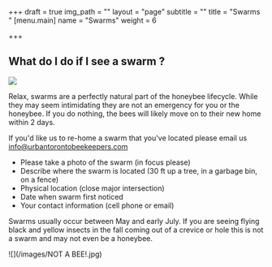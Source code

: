 +++
draft = true
img_path = ""
layout = "page"
subtitle = ""
title = "Swarms "
[menu.main]
name = "Swarms"
weight = 6

+++
## What do I do if I see a swarm ?

![](/images/IMG_20190711_112235.jpg)

Relax, swarms are a perfectly natural part of the honeybee lifecycle. While they may seem intimidating they are not an emergency for you or the honeybee. If you do nothing, the bees will likely move on to their new home within 2 days.

If you'd like us to re-home a swarm that you've located please email us info@urbantorontobeekeepers.com

* Please take a photo of the swarm (in focus please)
* Describe where the swarm is located (30 ft up a tree, in a garbage bin, on a fence)
* Physical location (close major intersection)
* Date when swarm first noticed
* Your contact information (cell phone or email)

Swarms usually occur between May and early July. If you are seeing flying black and yellow insects in the fall coming out of a  crevice or hole this is not a swarm and may not even be a honeybee.

![](/images/NOT A BEE!.jpg)